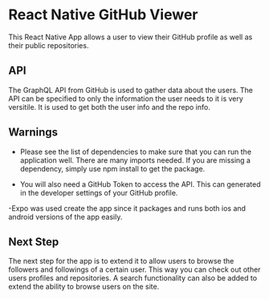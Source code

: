 # React Native GitHub Viewer

This React Native App allows a user to view their GitHub profile as well as their public repositories.

## API
The GraphQL API from GitHub is used to gather data about the users. The API can be specified to only the information the user needs to it is very versitile. It is used to get both the user info and the repo info.

## Warnings

- Please see the list of dependencies to make sure that you can run the application well. There are many imports needed. If you are missing a dependency, simply use npm install to get the package.

- You will also need a GitHub Token to access the API. This can generated in the developer settings of your GitHub profile.

-Expo was used create the app since it packages and runs both ios and android versions of the app easily.


## Next Step

The next step for the app is to extend it to allow users to browse the followers and followings of a certain user. This way you can check out other users profiles and repositories. A search functionality can also be added to extend the ability to browse users on the site.
